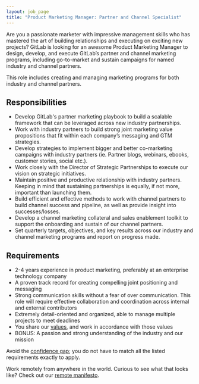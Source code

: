 ```yaml
---
layout: job_page
title: "Product Marketing Manager: Partner and Channel Specialist"
---
```


Are you a passionate marketer with impressive management skills who has
mastered the art of building relationships and executing on exciting new projects?
GitLab is looking for an awesome Product Marketing Manager to design, develop,
and execute GitLab’s partner and channel marketing programs, including go-to-market
and sustain campaigns for named industry and channel partners.

This role includes creating and managing marketing programs for both industry
and channel partners.

## Responsibilities

* Develop GitLab's partner marketing playbook to build a scalable framework that can be leveraged across new industry partnerships.
* Work with industry partners to build strong joint marketing value propositions that fit within each company’s messaging and GTM strategies.
* Develop strategies to implement bigger and better co-marketing campaigns with industry partners (ie. Partner blogs, webinars, ebooks, customer stories, social etc.).
* Work closely with the Director of Strategic Partnerships to execute our vision on strategic initiatives.
* Maintain positive and productive relationship with industry partners. Keeping in mind that sustaining partnerships is equally, if not more, important than launching them.
* Build efficient and effective methods to work with channel partners to build channel success and pipeline, as well as provide insight into successes/losses.
* Develop a channel marketing collateral and sales enablement toolkit to support the onboarding and sustain of our channel partners.
* Set quarterly targets, objectives, and key results across our industry and channel marketing programs and report on progress made.

## Requirements

* 2-4 years experience in product marketing, preferably at an enterprise technology company
* A proven track record for creating compelling joint positioning and messaging
* Strong communication skills without a fear of over communication. This role will require effective collaboration and coordination across internal and external contributors
* Extremely detail-oriented and organized, able to manage multiple projects to meet deadlines
* You share our [values](/handbook/values), and work in accordance with those values
* BONUS: A passion and strong understanding of the industry and our mission

Avoid the [confidence gap](http://www.theatlantic.com/magazine/archive/2014/05/the-confidence-gap/359815/); you do not have to match all the listed requirements exactly to apply.

Work remotely from anywhere in the world. Curious to see what that looks like? Check out our [remote manifesto](https://about.gitlab.com/2015/04/08/the-remote-manifesto/).
